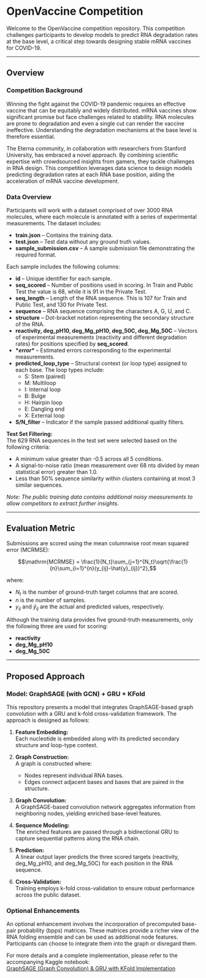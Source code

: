 # OpenVaccine Competition

Welcome to the OpenVaccine competition repository. This competition challenges participants to develop models to predict RNA degradation rates at the base level, a critical step towards designing stable mRNA vaccines for COVID-19.

---

## Overview

### Competition Background

Winning the fight against the COVID-19 pandemic requires an effective vaccine that can be equitably and widely distributed. mRNA vaccines show significant promise but face challenges related to stability. RNA molecules are prone to degradation and even a single cut can render the vaccine ineffective. Understanding the degradation mechanisms at the base level is therefore essential.

The Eterna community, in collaboration with researchers from Stanford University, has embraced a novel approach. By combining scientific expertise with crowdsourced insights from gamers, they tackle challenges in RNA design. This competition leverages data science to design models predicting degradation rates at each RNA base position, aiding the acceleration of mRNA vaccine development.

### Data Overview

Participants will work with a dataset comprised of over 3000 RNA molecules, where each molecule is annotated with a series of experimental measurements. The dataset includes:

- **train.json** – Contains the training data.
- **test.json** – Test data without any ground truth values.
- **sample_submission.csv** – A sample submission file demonstrating the required format.

Each sample includes the following columns:

- **id** – Unique identifier for each sample.
- **seq_scored** – Number of positions used in scoring. In Train and Public Test the value is 68, while it is 91 in the Private Test.
- **seq_length** – Length of the RNA sequence. This is 107 for Train and Public Test, and 130 for Private Test.
- **sequence** – RNA sequence comprising the characters A, G, U, and C.
- **structure** – Dot-bracket notation representing the secondary structure of the RNA.
- **reactivity, deg_pH10, deg_Mg_pH10, deg_50C, deg_Mg_50C** – Vectors of experimental measurements (reactivity and different degradation rates) for positions specified by **seq_scored**.
- **\*_error_\*** – Estimated errors corresponding to the experimental measurements.
- **predicted_loop_type** – Structural context (or loop type) assigned to each base. The loop types include:
  - S: Stem (paired)
  - M: Multiloop
  - I: Internal loop
  - B: Bulge
  - H: Hairpin loop
  - E: Dangling end
  - X: External loop
- **S/N_filter** – Indicator if the sample passed additional quality filters.

**Test Set Filtering:**  
The 629 RNA sequences in the test set were selected based on the following criteria:
- A minimum value greater than -0.5 across all 5 conditions.
- A signal-to-noise ratio (mean measurement over 68 nts divided by mean statistical error) greater than 1.0.
- Less than 50% sequence similarity within clusters containing at most 3 similar sequences.

*Note: The public training data contains additional noisy measurements to allow competitors to extract further insights.*

---

## Evaluation Metric

Submissions are scored using the mean columnwise root mean squared error (MCRMSE):

```math
\mathrm{MCRMSE} = \frac{1}{N_t}\sum_{j=1}^{N_t}\sqrt{\frac{1}{n}\sum_{i=1}^{n}(y_{ij}-\hat{y}_{ij})^2},
```

where:
- $N_t$ is the number of ground-truth target columns that are scored.
- $n$ is the number of samples.
- $y_{ij}$ and $\hat{y}_{ij}$ are the actual and predicted values, respectively.

Although the training data provides five ground-truth measurements, only the following three are used for scoring:
- **reactivity**
- **deg_Mg_pH10**
- **deg_Mg_50C**

---

## Proposed Approach

### Model: GraphSAGE (with GCN) + GRU + KFold

This repository presents a model that integrates GraphSAGE-based graph convolution with a GRU and k-fold cross-validation framework. The approach is designed as follows:

1. **Feature Embedding:**  
   Each nucleotide is embedded along with its predicted secondary structure and loop-type context.

2. **Graph Construction:**  
   A graph is constructed where:
   - Nodes represent individual RNA bases.
   - Edges connect adjacent bases and bases that are paired in the structure.

3. **Graph Convolution:**  
   A GraphSAGE-based convolution network aggregates information from neighboring nodes, yielding enriched base-level features.

4. **Sequence Modeling:**  
   The enriched features are passed through a bidirectional GRU to capture sequential patterns along the RNA chain.

5. **Prediction:**  
   A linear output layer predicts the three scored targets (reactivity, deg_Mg_pH10, and deg_Mg_50C) for each position in the RNA sequence.

6. **Cross-Validation:**  
   Training employs k-fold cross-validation to ensure robust performance across the public dataset.

### Optional Enhancements

An optional enhancement involves the incorporation of precomputed base-pair probability (bpps) matrices. These matrices provide a richer view of the RNA folding ensemble and can be used as additional node features. Participants can choose to integrate them into the graph or disregard them.

For more details and a complete implementation, please refer to the accompanying Kaggle notebook:  
[GraphSAGE (Graph Convolution) & GRU with KFold Implementation](https://www.kaggle.com/code/vudangthinh/openvaccine-gcn-graphsage-gru-kfold/notebook#Pytorch-model-based-on-GCN-(GraphSAGE)-and-GRU)
